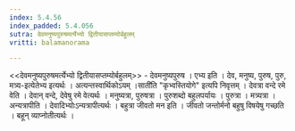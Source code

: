 ```yaml
---
index: 5.4.56
index_padded: 5.4.056
sutra: देवमनुष्यपुरुषमर्त्येभ्यो द्वितीयासप्तम्योर्बहुलम्
vritti: balamanorama

---
```

<<देवमनुष्यपुरुषमर्त्येभ्यो द्वितीयासप्तम्योर्बहुलम्>> - देवमनुष्यपुरुष । एभ्य इति । देव, मनुष्य, पुरुष, पुरु, मत्र्य-इत्येतेभ्य इत्यर्थः । अत्यन्तस्वार्थिकोऽयम् ।साती॑ति "कृभ्वस्तियोगे" इत्यपि निवृत्तम् । देवत्रा वन्दे रमे वेति । देवान् वन्दे, देवेषु रमे वेत्यर्थः । मनुष्यत्रा, पुरुषत्रा । पुरुशब्दो बहुलपर्यायः । पुरुत्रा । मत्र्यत्रा । अन्यत्रापीति । देवादिभ्योःऽन्यत्रापीत्यर्थः । बहुत्रा जीवतो मन इति । जीवतो जन्तोर्मनो बहुषु विषयेषु गच्छति । बहून् व्याप्नोतीत्यर्थः । 